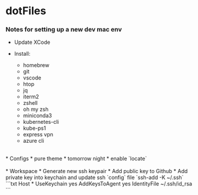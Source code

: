 # dotFiles

### Notes for setting up a new dev mac env

* Update XCode 

* Install:
    * homebrew
    * git
    * vscode
    * htop
    * jq
    * iterm2
    * zshell
    * oh my zsh
    * miniconda3
    * kubernetes-cli
    * kube-ps1
    * express vpn
    * azure cli  
<br>
* Configs
    * pure theme
    * tomorrow night
    * enable `locate`
<br>
<br>
* Workspace
  * Generate new ssh keypair
  * Add public key to Github 
  * Add private key into keychain and update ssh `config` file
  `ssh-add -K ~/.ssh` 
   ```txt
   Host *
    UseKeychain yes
    AddKeysToAgent yes
    IdentityFile ~/.ssh/id_rsa
   ```

